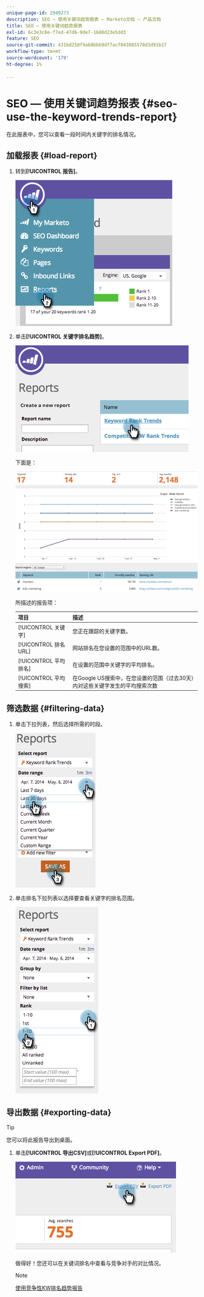 ```yaml
---
unique-page-id: 2949273
description: SEO — 使用关键词趋势报表 — Marketo文档 — 产品文档
title: SEO — 使用关键词趋势报表
exl-id: 6c3e3c8e-f7ed-47d6-9de7-1680d23e5dd3
feature: SEO
source-git-commit: 431bd258f9a68bbb9df7acf043085578d3d91b1f
workflow-type: tm+mt
source-wordcount: '179'
ht-degree: 1%

---
```


# SEO — 使用关键词趋势报表 {#seo-use-the-keyword-trends-report}

在此报表中，您可以查看一段时间内关键字的排名情况。

## 加载报表 {#load-report}

1. 转到&#x200B;**[!UICONTROL 报告]**。

   ![](assets/image2014-9-18-14-3a12-3a18.png)

1. 单击&#x200B;**[!UICONTROL 关键字排名趋势]**。

   ![](assets/image2014-9-18-14-3a13-3a14.png)

   下面是：

   ![](assets/image2014-9-18-14-3a13-3a22.png)

   所描述的报告项：

   | 项目 | 描述 |
   |---|---|
   | [!UICONTROL 关键字] | 您正在跟踪的关键字数。 |
   | [!UICONTROL 排名URL] | 网站排名在您设置的范围中的URL数。 |
   | [!UICONTROL 平均 排名] | 在设置的范围中关键字的平均排名。 |
   | [!UICONTROL 平均 搜索] | 在Google US搜索中，在您设置的范围（过去30天）内对这些关键字发生的平均搜索次数 |

## 筛选数据 {#filtering-data}

1. 单击下拉列表，然后选择所需的时段。

   ![](assets/image2014-9-18-14-3a13-3a40.png)

1. 单击排名下拉列表以选择要查看关键字的排名范围。

   ![](assets/image2014-9-18-14-3a13-3a57.png)

## 导出数据 {#exporting-data}

>[!TIP]
>
>您可以将此报告导出到桌面。

1. 单击&#x200B;**[!UICONTROL 导出CSV]**&#x200B;或&#x200B;**[!UICONTROL Export PDF]**。

   ![](assets/image2014-9-18-14-3a14-3a46.png)

   做得好！您还可以在关键词排名中查看与竞争对手的对比情况。

   >[!NOTE]
   >
   >[使用竞争性KW排名趋势报告](/help/marketo/product-docs/additional-apps/seo/reports/seo-use-the-competitor-kw-trends-report.md)
